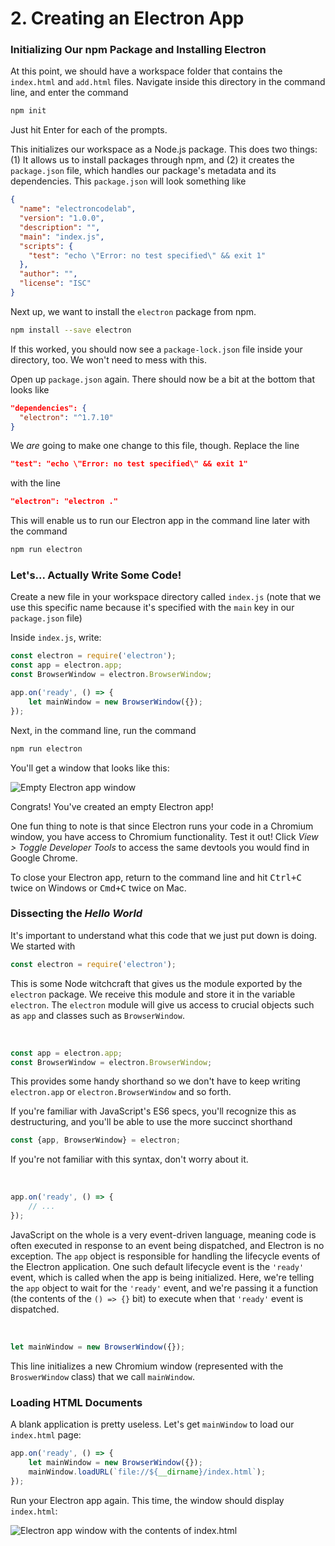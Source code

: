 # 2. Creating an Electron App

### Initializing Our npm Package and Installing Electron

At this point, we should have a workspace folder that contains the `index.html` and `add.html` files. Navigate inside this directory in the command line, and enter the command

```bash
npm init
```

Just hit Enter for each of the prompts.

This initializes our workspace as a Node.js package. This does two things: (1) It allows us to install packages through npm, and (2) it creates the `package.json` file, which handles our package's metadata and its dependencies. This `package.json` will look something like

```json
{
  "name": "electroncodelab",
  "version": "1.0.0",
  "description": "",
  "main": "index.js",
  "scripts": {
    "test": "echo \"Error: no test specified\" && exit 1"
  },
  "author": "",
  "license": "ISC"
}
```

Next up, we want to install the `electron` package from npm.

```bash
npm install --save electron
```

If this worked, you should now see a `package-lock.json` file inside your directory, too. We won't need to mess with this.

Open up `package.json` again. There should now be a bit at the bottom that looks like

```json
"dependencies": {
  "electron": "^1.7.10"
}
```

We *are* going to make one change to this file, though. Replace the line

```json
"test": "echo \"Error: no test specified\" && exit 1"
```

with the line

```json
"electron": "electron ."
```

This will enable us to run our Electron app in the command line later with the command

```bash
npm run electron
```

### Let's... Actually Write Some Code!

Create a new file in your workspace directory called `index.js` (note that we use this specific name because it's specified with the `main` key in our `package.json` file)

Inside `index.js`, write:

```js
const electron = require('electron');
const app = electron.app;
const BrowserWindow = electron.BrowserWindow;

app.on('ready', () => {
    let mainWindow = new BrowserWindow({});
});
```

Next, in the command line, run the command

```bash
npm run electron
```

You'll get a window that looks like this:

![Empty Electron app window](https://i.imgur.com/fCwvVT5.png)

Congrats! You've created an empty Electron app!

One fun thing to note is that since Electron runs your code in a Chromium window, you have access to Chromium functionality. Test it out! Click *View > Toggle Developer Tools* to access the same devtools you would find in Google Chrome.

To close your Electron app, return to the command line and hit <kbd>Ctrl+C</kbd> twice on Windows or <kbd>Cmd+C</kbd> twice on Mac.

### Dissecting the *Hello World*

It's important to understand what this code that we just put down is doing. We started with

```js
const electron = require('electron');
```

This is some Node witchcraft that gives us the module exported by the `electron` package. We receive this module and store it in the variable `electron`. The `electron` module will give us access to crucial objects such as `app` and classes such as `BrowserWindow`.

<br/>

```js
const app = electron.app;
const BrowserWindow = electron.BrowserWindow;
```

This provides some handy shorthand so we don't have to keep writing `electron.app` or `electron.BrowserWindow` and so forth.

If you're familiar with JavaScript's ES6 specs, you'll recognize this as destructuring, and you'll be able to use the more succinct shorthand

```js
const {app, BrowserWindow} = electron;
```

If you're not familiar with this syntax, don't worry about it.

<br/>

```js
app.on('ready', () => {
    // ...
});
```

JavaScript on the whole is a very event-driven language, meaning code is often executed in response to an event being dispatched, and Electron is no exception. The `app` object is responsible for handling the lifecycle events of the Electron application. One such default lifecycle event is the `'ready'` event, which is called when the app is being initialized. Here, we're telling the `app` object to wait for the `'ready'` event, and we're passing it a function (the contents of the `() => {}` bit) to execute when that `'ready'` event is dispatched.

<br/>

```js
let mainWindow = new BrowserWindow({});
```

This line initializes a new Chromium window (represented with the `BroswerWindow` class) that we call `mainWindow`.

### Loading HTML Documents

A blank application is pretty useless. Let's get `mainWindow` to load our `index.html` page:

```js
app.on('ready', () => {
    let mainWindow = new BrowserWindow({});
    mainWindow.loadURL(`file://${__dirname}/index.html`);
});
```

Run your Electron app again. This time, the window should display `index.html`:

![Electron app window with the contents of index.html](https://i.imgur.com/3UxqEcj.png)
